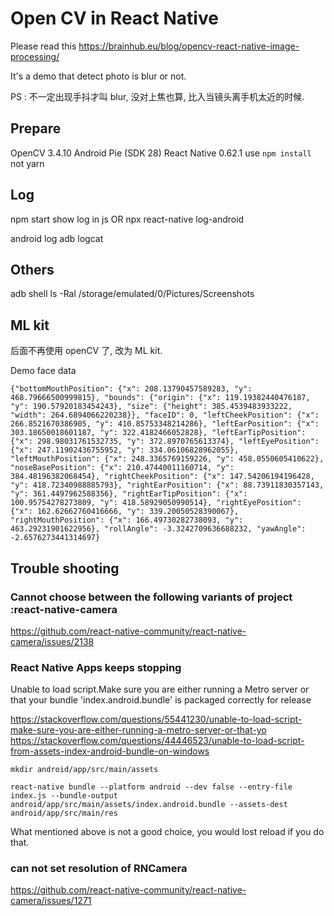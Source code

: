 
# Open CV in React Native

Please read this https://brainhub.eu/blog/opencv-react-native-image-processing/

It's a demo that detect photo is blur or not.

PS : 不一定出现手抖才叫 blur, 没对上焦也算, 比入当镜头离手机太近的时候.


## Prepare
OpenCV  3.4.10
Android Pie (SDK 28)
React Native 0.62.1
use `npm install ` not yarn


## Log
npm start show log in js
OR
npx react-native log-android

android log
adb logcat

## Others
adb shell ls -Ral /storage/emulated/0/Pictures/Screenshots


## ML kit
后面不再使用 openCV 了, 改为 ML kit.


Demo face data
```
{"bottomMouthPosition": {"x": 208.13790457589283, "y": 468.79666500999815}, "bounds": {"origin": {"x": 119.19382440476187, "y": 190.57920183454243}, "size": {"height": 385.4539483933222, "width": 264.6894066220238}}, "faceID": 0, "leftCheekPosition": {"x": 266.8521670386905, "y": 410.85753348214286}, "leftEarPosition": {"x": 303.18650018601187, "y": 322.4182466052828}, "leftEarTipPosition": {"x": 298.98031761532735, "y": 372.8970765613374}, "leftEyePosition": {"x": 247.11902436755952, "y": 334.06106828962055}, "leftMouthPosition": {"x": 248.3365769159226, "y": 458.0550605410622}, "noseBasePosition": {"x": 210.47440011160714, "y": 384.48196382068454}, "rightCheekPosition": {"x": 147.54206194196428, "y": 418.72340988885793}, "rightEarPosition": {"x": 88.73911830357143, "y": 361.4497962588356}, "rightEarTipPosition": {"x": 100.95754278273809, "y": 418.58929050990514}, "rightEyePosition": {"x": 162.62662760416666, "y": 339.20050528390067}, "rightMouthPosition": {"x": 166.49730282738093, "y": 463.29231901622956}, "rollAngle": -3.3242709636688232, "yawAngle": -2.6576273441314697}
```



## Trouble shooting

### Cannot choose between the following variants of project :react-native-camera

https://github.com/react-native-community/react-native-camera/issues/2138




### React Native Apps keeps stopping

Unable to load script.Make sure you are either running a Metro server or that your bundle 'index.android.bundle' is packaged correctly for release

https://stackoverflow.com/questions/55441230/unable-to-load-script-make-sure-you-are-either-running-a-metro-server-or-that-yo
https://stackoverflow.com/questions/44446523/unable-to-load-script-from-assets-index-android-bundle-on-windows

`mkdir android/app/src/main/assets`

`react-native bundle --platform android --dev false --entry-file index.js --bundle-output android/app/src/main/assets/index.android.bundle --assets-dest android/app/src/main/res`

What mentioned above is not a good choice, you would lost reload if you do that.

### can not set resolution of RNCamera
https://github.com/react-native-community/react-native-camera/issues/1271